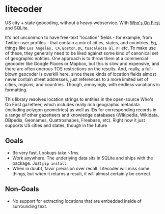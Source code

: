 
# litecoder

US city + state geocoding, without a heavy webservice. With [Who's On First](https://www.whosonfirst.org/) and SQLite.

It's not uncommon to have free-text "location" fields - for example, from Twitter user profiles - that contain a mix of cities, states, and countries. Eg, things like `Los Angeles, CA`, `Boston`, `DC`, `tuscaloosa al`, `VT` etc. To make use of these, they generally need to be liked against some kind of canonical set of geographic entities. One approach is to throw them at a commercial geocoder like Google Places or Mapbox, but this is slow and expensive, and there are often onerous TOS restrictions on the results. And, really, a full-blown geocoder is overkill here, since these kinds of location fields almost never contain street addresses, just references to a more limited set of cities, regions, and countries. Though, annoyingly, with endless variations in formatting.

This library resolves location strings to entities in the open-source Who's On First gazetteer, which includes really rich geographic metadata (including polygon geometries) as well as IDs for corresponding records in a range of other gazetteers and knowledge databases (Wikipedia, Wikidata, DBpedia, Geonames, Quattroshapes, Freebase, etc). Right now it just supports US cities and states, though in the future

## Goals
- Be very fast. Lookups take ~1ms.
- Work anywhere. The underlying data sits in SQLite and ships with the package. Just `pip install`.
- When in doubt, favor precision over recall. Litecoder will miss some things, but when it returns a result, it will almost certainly be correct.

## Non-Goals
- No support for extracting locations that are embedded inside of surrounding text.
